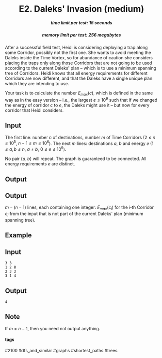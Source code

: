 <h1 style='text-align: center;'> E2. Daleks' Invasion (medium)</h1>

<h5 style='text-align: center;'>time limit per test: 15 seconds</h5>
<h5 style='text-align: center;'>memory limit per test: 256 megabytes</h5>

After a successful field test, Heidi is considering deploying a trap along some Corridor, possibly not the first one. She wants to avoid meeting the Daleks inside the Time Vortex, so for abundance of caution she considers placing the traps only along those Corridors that are not going to be used according to the current Daleks' plan – which is to use a minimum spanning tree of Corridors. Heidi knows that all energy requirements for different Corridors are now different, and that the Daleks have a single unique plan which they are intending to use.

Your task is to calculate the number $E_{max}(c)$, which is defined in the same way as in the easy version – i.e., the largest $e \le 10^9$ such that if we changed the energy of corridor $c$ to $e$, the Daleks might use it – but now for every corridor that Heidi considers. 

## Input

The first line: number $n$ of destinations, number $m$ of Time Corridors ($2 \leq n \leq 10^5$, $n - 1 \leq m \leq 10^6$). The next $m$ lines: destinations $a$, $b$ and energy $e$ ($1 \leq a, b \leq n$, $a \neq b$, $0 \leq e \leq 10^9$).

No pair $\{a, b\}$ will repeat. The graph is guaranteed to be connected. All energy requirements $e$ are distinct.

## Output

## Output

 $m-(n-1)$ lines, each containing one integer: $E_{max}(c_i)$ for the $i$-th Corridor $c_i$ from the input that is not part of the current Daleks' plan (minimum spanning tree).

## Example

## Input


```
3 3  
1 2 8  
2 3 3  
3 1 4  

```
## Output


```
4  

```
## Note

If $m = n-1$, then you need not output anything.



#### tags 

#2100 #dfs_and_similar #graphs #shortest_paths #trees 